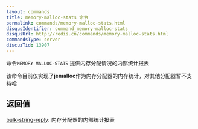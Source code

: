 ```yaml
---
layout: commands
title: memory-malloc-stats 命令
permalink: commands/memory-malloc-stats.html
disqusIdentifier: command_memory-malloc-stats
disqusUrl: http://redis.cn/commands/memory-malloc-stats.html
commandsType: server
discuzTid: 13907
---
```


命令`MEMORY MALLOC-STATS` 提供内存分配情况的内部统计报表

该命令目前仅实现了**jemalloc**作为内存分配器的内存统计，对其他分配器暂不支持哈

## 返回值

[bulk-string-reply](/topics/protocol.html#bulk-string-reply): 内存分配器的内部统计报表
